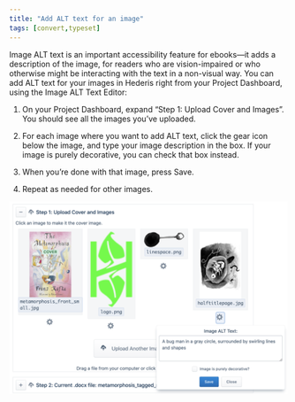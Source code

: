 ```yaml
---
title: "Add ALT text for an image"
tags: [convert,typeset]
---
```

 
<html><body><section data-type="appendix" class="hsecappendix" data-hederis-type="hsecappendix" id="image-alt-text" data-pi-attrs="id: image-alt-text; data-tags: convert,typeset;" role="doc-appendix" data-tags="convert,typeset" data-author-name=" " data-book-title=" " title="Add ALT text for an image"><p class="hblkp" data-hederis-type="hblkp" id="pQBYCcORG">Image ALT text is an important accessibility feature for ebooks&#8212;it adds a description of the image, for readers who are vision-impaired or who otherwise might be interacting with the text in a non-visual way. You can add ALT text for your images in Hederis right from your Project Dashboard, using the Image ALT Text Editor:</p><ol class="hwprnumlist" data-hederis-type="hwprnumlist" id="poGyKLxXU"><li class="hblkoli" data-hederis-type="hblkoli" id="liPm1qjnZK"><p class="hblkoli" data-hederis-type="hblklip" id="p6cE856wa">On your Project Dashboard, expand &#8220;Step 1: Upload Cover and Images&#8221;. You should see all the images you&#8217;ve uploaded.</p></li><li class="hblkoli" data-hederis-type="hblkoli" id="liU4shkdq6"><p class="hblkoli" data-hederis-type="hblklip" id="pN3ZxplIe">For each image where you want to add ALT text, click the gear icon below the image, and type your image description in the box. If your image is purely decorative, you can check that box instead.</p></li><li class="hblkoli" data-hederis-type="hblkoli" id="liaRaA4bos"><p class="hblkoli" data-hederis-type="hblklip" id="pkxRX4eZ9">When you&#8217;re done with that image, press Save.</p></li><li class="hblkoli" data-hederis-type="hblkoli" id="li2qJx9Ssx"><p class="hblkoli" data-hederis-type="hblklip" id="pf267i4Rd">Repeat as needed for other images.</p></li></ol><img data-hederis-type="hblkimg" class="hblkimg" id="pBV9IqgUz" src="/images/imagealt.png" data-img-src="/images/imagealt.png"/></section></body></html>
